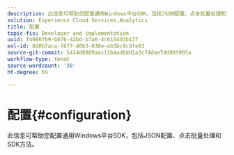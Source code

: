 ```yaml
---
description: 此信息可帮助您配置通用Windows平台SDK，包括JSON配置、点击批量处理和SDK方法。
solution: Experience Cloud Services,Analytics
title: 配置
topic-fix: Developer and implementation
uuid: f49667b9-b87b-42bd-b7a6-4c6154d1b137
exl-id: 8d0b7aca-f677-40b3-830e-eb3bc9c9fe83
source-git-commit: 5434d8809aac11b4ad6dd1a3c74dae7dd98f095a
workflow-type: tm+mt
source-wordcount: '38'
ht-degree: 5%

---
```


# 配置{#configuration}

此信息可帮助您配置通用Windows平台SDK，包括JSON配置、点击批量处理和SDK方法。
